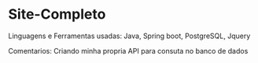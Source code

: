 # Site-Completo
Linguagens e Ferramentas usadas: Java, Spring boot, PostgreSQL, Jquery

Comentarios: Criando minha propria API para consuta no banco de dados
